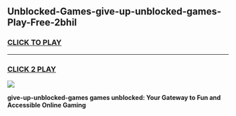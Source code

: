 
## Unblocked-Games-give-up-unblocked-games-Play-Free-2bhil
<h3>
<a href="https://premium76.site?title=give-up-unblocked-games&ref=21A">CLICK TO PLAY</a></h3>
<hr>

<h3>
<a href="https://premium76.site?title=give-up-unblocked-games&ref=21A">CLICK 2 PLAY</a>
  
</h3>

<a href="https://premium76.site?title=give-up-unblocked-games&ref=21A"><img src="https://clearcache.store/games.png"></a>


**give-up-unblocked-games games unblocked: Your Gateway to Fun and Accessible Online Gaming**
